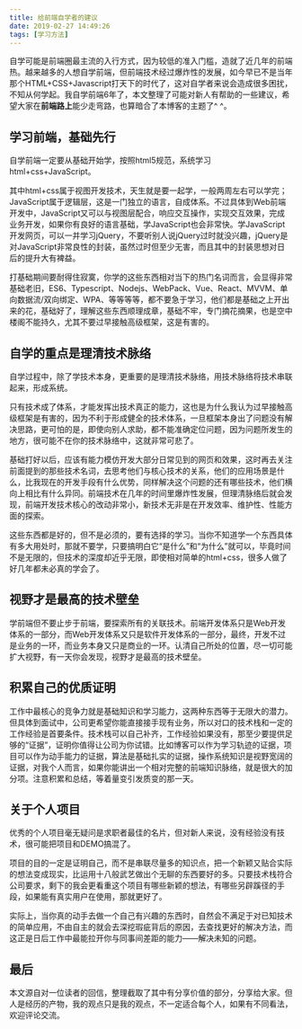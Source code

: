 ```yaml
---
title: 给前端自学者的建议
date: 2019-02-27 14:49:26
tags: [学习方法]
---
```


自学可能是前端圈最主流的入行方式，因为较低的准入门槛，造就了近几年的前端热。越来越多的人想自学前端，但前端技术经过爆炸性的发展，如今早已不是当年那个HTML+CSS+Javascript打天下的时代了，这对自学者来说会造成很多困扰，不知从何学起。我自学前端6年了，本文整理了可能对新人有帮助的一些建议，希望大家在**前端路上**能少走弯路，也算暗合了本博客的主题了^ ^。

<!-- more -->

## [](#学习前端，基础先行 "学习前端，基础先行")学习前端，基础先行

自学前端一定要从基础开始学，按照html5规范，系统学习html+css+JavaScript。

其中html+css属于视图开发技术，天生就是要一起学，一般两周左右可以学完；JavaScript属于逻辑层，这是一门独立的语言，自成体系。不过具体到Web前端开发中，JavaScript又可以与视图层配合，响应交互操作，实现交互效果，完成业务开发，如果你有良好的语言基础，学JavaScript也会非常快。学JavaScript开发网页，可以一并学习jQuery，不要听别人说jQuery过时就没兴趣，jQuery是对JavaScript非常良性的封装，虽然过时但至少无害，而且其中的封装思想对日后的提升大有裨益。

打基础期间要耐得住寂寞，你学的这些东西相对当下的热门名词而言，会显得非常基础老旧，ES6、Typescript、Nodejs、WebPack、Vue、React、MVVM、单向数据流/双向绑定、WPA、等等等等，都不要急于学习，他们都是基础之上开出来的花，基础好了，理解这些东西顺理成章，基础不牢，专门摘花摘果，也是空中楼阁不能持久，尤其不要过早接触高级框架，这是有害的。

## [](#自学的重点是理清技术脉络 "自学的重点是理清技术脉络")自学的重点是理清技术脉络

自学过程中，除了学技术本身，更重要的是理清技术脉络，用技术脉络将技术串联起来，形成系统。

只有技术成了体系，才能发挥出技术真正的能力，这也是为什么我认为过早接触高级框架是有害的，因为不利于形成健全的技术体系，一旦框架本身出了问题没有解决思路，更可怕的是，即使向别人求助，都不能准确定位问题，因为问题所发生的地方，很可能不在你的技术脉络中，这就非常可悲了。

基础打好以后，应该有能力模仿开发大部分日常见到的网页和效果，这时再去关注前面提到的那些技术名词，去思考他们与核心技术的关系，他们的应用场景是什么，比我现在的开发手段有什么优势，同样解决这个问题的还有哪些技术，他们横向上相比有什么异同。前端技术在几年的时间里爆炸性发展，但理清脉络后就会发现，前端开发技术核心的改动非常小，新技术无非是在开发效率、维护性、性能方面的探索。

这些东西都是好的，但不是必须的，要有选择的学习。当你不知道学一个东西具体有多大用处时，那就不要学，只要搞明白它“是什么”和“为什么”就可以，毕竟时间不是无限的，但技术的深度却近乎无限，即使相对简单的html+css，很多人做了好几年都未必真的学会了。

## [](#视野才是最高的技术壁垒 "视野才是最高的技术壁垒")视野才是最高的技术壁垒

学前端但不要止步于前端，要探索所有的关联技术。前端开发体系只是Web开发体系的一部分，而Web开发体系又只是软件开发体系的一部分，最终，开发不过是业务的一环，而业务本身又只是商业的一环。认清自己所处的位置，尽一切可能扩大视野，有一天你会发现，视野才是最高的技术壁垒。

## [](#积累自己的优质证明 "积累自己的优质证明")积累自己的优质证明

工作中最核心的竞争力就是基础知识和学习能力，这两种东西等于无限大的潜力。但具体到面试中，公司更希望你能直接接手现有业务，所以对口的技术栈和一定的工作经验是首要条件。技术栈可以自己补齐，工作经验如果没有，那至少要提供足够的“证据”，证明你值得让公司为你试错。比如博客可以作为学习轨迹的证据，项目可以作为动手能力的证据，算法是基础扎实的证据，操作系统知识是视野宽阔的证据，对我个人而言，如果你能讲出一个相对完整的前端知识脉络，就是很大的加分项。注意积累和总结，等着量变引发质变的那一天。

## [](#关于个人项目 "关于个人项目")关于个人项目

优秀的个人项目毫无疑问是求职者最佳的名片，但对新人来说，没有经验没有技术，很可能把项目和DEMO搞混了。

项目的目的一定是证明自己，而不是串联尽量多的知识点，把一个新颖又贴合实际的想法变成现实，比运用十八般武艺做出个无聊的东西要好的多。只要技术栈符合公司要求，剩下的我会更看重这个项目有哪些新颖的想法，有哪些另辟蹊径的手段，如果能有真实用户在使用，那就更好了。

实际上，当你真的动手去做一个自己有兴趣的东西时，自然会不满足于对已知技术的简单应用，不由自主的就会去深挖瑕疵背后的原因，去查找更好的解决方法，而这正是日后工作中最能拉开你与同事间差距的能力——解决未知的问题。

## [](#最后 "最后")最后

本文源自对一位读者的回信，整理截取了其中有分享价值的部分，分享给大家。但人是经历的产物，我的观点只是我的观点，不一定适合每个人，如果有不同看法，欢迎评论交流。
